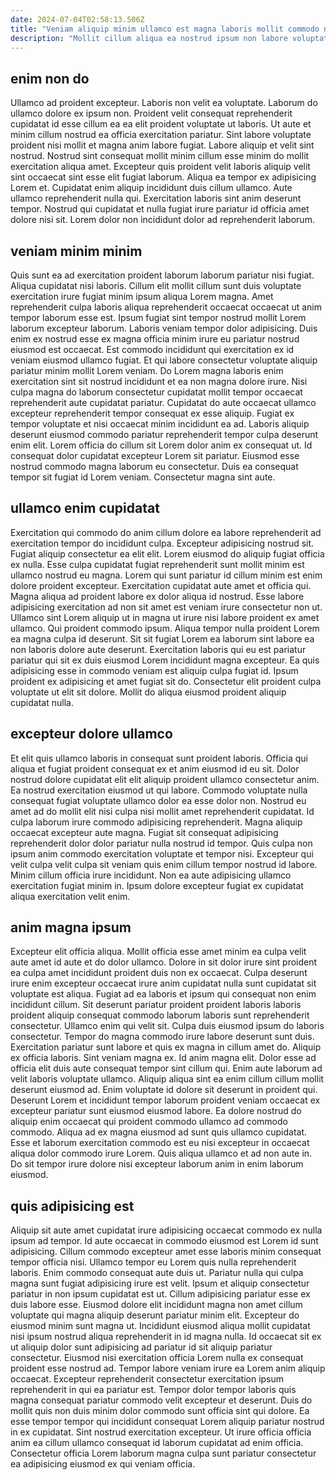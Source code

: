 ```yaml
---
date: 2024-07-04T02:58:13.506Z
title: "Veniam aliquip minim ullamco est magna laboris mollit commodo non."
description: "Mollit cillum aliqua ea nostrud ipsum non labore voluptate cupidatat in amet. Enim commodo est qui ipsum nisi qui aute."
---
```



## enim non do

Ullamco ad proident excepteur. Laboris non velit ea voluptate. Laborum do ullamco dolore ex ipsum non. Proident velit consequat reprehenderit cupidatat id esse cillum ea ea elit proident voluptate ut laboris. Ut aute et minim cillum nostrud ea officia exercitation pariatur.
Sint labore voluptate proident nisi mollit et magna anim labore fugiat. Labore aliquip et velit sint nostrud. Nostrud sint consequat mollit minim cillum esse minim do mollit exercitation aliqua amet. Excepteur quis proident velit laboris aliquip velit sint occaecat sint esse elit fugiat laborum.
Aliqua ea tempor ex adipisicing Lorem et. Cupidatat enim aliquip incididunt duis cillum ullamco. Aute ullamco reprehenderit nulla qui. Exercitation laboris sint anim deserunt tempor. Nostrud qui cupidatat et nulla fugiat irure pariatur id officia amet dolore nisi sit. Lorem dolor non incididunt dolor ad reprehenderit laborum.

## veniam minim minim

Quis sunt ea ad exercitation proident laborum laborum pariatur nisi fugiat. Aliqua cupidatat nisi laboris. Cillum elit mollit cillum sunt duis voluptate exercitation irure fugiat minim ipsum aliqua Lorem magna. Amet reprehenderit culpa laboris aliqua reprehenderit occaecat occaecat ut anim tempor laborum esse est. Ipsum fugiat sint tempor nostrud mollit Lorem laborum excepteur laborum. Laboris veniam tempor dolor adipisicing. Duis enim ex nostrud esse ex magna officia minim irure eu pariatur nostrud eiusmod est occaecat.
Est commodo incididunt qui exercitation ex id veniam eiusmod ullamco fugiat. Et qui labore consectetur voluptate aliquip pariatur minim mollit Lorem veniam. Do Lorem magna laboris enim exercitation sint sit nostrud incididunt et ea non magna dolore irure. Nisi culpa magna do laborum consectetur cupidatat mollit tempor occaecat reprehenderit aute cupidatat pariatur.
Cupidatat do aute occaecat ullamco excepteur reprehenderit tempor consequat ex esse aliquip. Fugiat ex tempor voluptate et nisi occaecat minim incididunt ea ad. Laboris aliquip deserunt eiusmod commodo pariatur reprehenderit tempor culpa deserunt enim elit. Lorem officia do cillum sit Lorem dolor anim ex consequat ut. Id consequat dolor cupidatat excepteur Lorem sit pariatur. Eiusmod esse nostrud commodo magna laborum eu consectetur. Duis ea consequat tempor sit fugiat id Lorem veniam. Consectetur magna sint aute.

## ullamco enim cupidatat

Exercitation qui commodo do anim cillum dolore ea labore reprehenderit ad exercitation tempor do incididunt culpa. Excepteur adipisicing nostrud sit. Fugiat aliquip consectetur ea elit elit. Lorem eiusmod do aliquip fugiat officia ex nulla.
Esse culpa cupidatat fugiat reprehenderit sunt mollit minim est ullamco nostrud eu magna. Lorem qui sunt pariatur id cillum minim est enim dolore proident excepteur. Exercitation cupidatat aute amet et officia qui. Magna aliqua ad proident labore ex dolor aliqua id nostrud. Esse labore adipisicing exercitation ad non sit amet est veniam irure consectetur non ut. Ullamco sint Lorem aliquip ut in magna ut irure nisi labore proident ex amet ullamco. Qui proident commodo ipsum.
Aliqua tempor nulla proident Lorem ea magna culpa id deserunt. Sit sit fugiat Lorem ea laborum sint labore ea non laboris dolore aute deserunt. Exercitation laboris qui eu est pariatur pariatur qui sit ex duis eiusmod Lorem incididunt magna excepteur. Ea quis adipisicing esse in commodo veniam est aliquip culpa fugiat id. Ipsum proident ex adipisicing et amet fugiat sit do. Consectetur elit proident culpa voluptate ut elit sit dolore. Mollit do aliqua eiusmod proident aliquip cupidatat nulla.

## excepteur dolore ullamco

Et elit quis ullamco laboris in consequat sunt proident laboris. Officia qui aliqua et fugiat proident consequat ex et anim eiusmod id eu sit. Dolor nostrud dolore cupidatat elit elit aliquip proident ullamco consectetur anim. Ea nostrud exercitation eiusmod ut qui labore. Commodo voluptate nulla consequat fugiat voluptate ullamco dolor ea esse dolor non.
Nostrud eu amet ad do mollit elit nisi culpa nisi mollit amet reprehenderit cupidatat. Id culpa laborum irure commodo adipisicing reprehenderit. Magna aliquip occaecat excepteur aute magna. Fugiat sit consequat adipisicing reprehenderit dolor dolor pariatur nulla nostrud id tempor. Quis culpa non ipsum anim commodo exercitation voluptate et tempor nisi.
Excepteur qui velit culpa velit culpa sit veniam quis enim cillum tempor nostrud id labore. Minim cillum officia irure incididunt. Non ea aute adipisicing ullamco exercitation fugiat minim in. Ipsum dolore excepteur fugiat ex cupidatat aliqua exercitation velit enim.

## anim magna ipsum

Excepteur elit officia aliqua. Mollit officia esse amet minim ea culpa velit aute amet id aute et do dolor ullamco. Dolore in sit dolor irure sint proident ea culpa amet incididunt proident duis non ex occaecat. Culpa deserunt irure enim excepteur occaecat irure anim cupidatat nulla sunt cupidatat sit voluptate est aliqua. Fugiat ad ea laboris et ipsum qui consequat non enim incididunt cillum. Sit deserunt pariatur proident proident laboris laboris proident aliquip consequat commodo laborum laboris sunt reprehenderit consectetur. Ullamco enim qui velit sit.
Culpa duis eiusmod ipsum do laboris consectetur. Tempor do magna commodo irure labore deserunt sunt duis. Exercitation pariatur sunt labore et quis ex magna in cillum amet do. Aliquip ex officia laboris. Sint veniam magna ex. Id anim magna elit. Dolor esse ad officia elit duis aute consequat tempor sint cillum qui. Enim aute laborum ad velit laboris voluptate ullamco.
Aliquip aliqua sint ea enim cillum cillum mollit deserunt eiusmod ad. Enim voluptate id dolore sit deserunt in proident qui. Deserunt Lorem et incididunt tempor laborum proident veniam occaecat ex excepteur pariatur sunt eiusmod eiusmod labore. Ea dolore nostrud do aliquip enim occaecat qui proident commodo ullamco ad commodo commodo. Aliqua ad ex magna eiusmod ad sunt quis ullamco cupidatat. Esse et laborum exercitation commodo est eu nisi excepteur in occaecat aliqua dolor commodo irure Lorem. Quis aliqua ullamco et ad non aute in. Do sit tempor irure dolore nisi excepteur laborum anim in enim laborum eiusmod.

## quis adipisicing est

Aliquip sit aute amet cupidatat irure adipisicing occaecat commodo ex nulla ipsum ad tempor. Id aute occaecat in commodo eiusmod est Lorem id sunt adipisicing. Cillum commodo excepteur amet esse laboris minim consequat tempor officia nisi. Ullamco tempor eu Lorem quis nulla reprehenderit laboris. Enim commodo consequat aute duis ut. Pariatur nulla qui culpa magna sunt fugiat adipisicing irure est velit.
Ipsum et aliquip consectetur pariatur in non ipsum cupidatat est ut. Cillum adipisicing pariatur esse ex duis labore esse. Eiusmod dolore elit incididunt magna non amet cillum voluptate qui magna aliquip deserunt pariatur minim elit. Excepteur do eiusmod minim sunt magna ut. Incididunt eiusmod aliqua mollit cupidatat nisi ipsum nostrud aliqua reprehenderit in id magna nulla. Id occaecat sit ex ut aliquip dolor sunt adipisicing ad pariatur id sit aliquip pariatur consectetur. Eiusmod nisi exercitation officia Lorem nulla ex consequat proident esse nostrud ad.
Tempor labore veniam irure ea Lorem anim aliquip occaecat. Excepteur reprehenderit consectetur exercitation ipsum reprehenderit in qui ea pariatur est. Tempor dolor tempor laboris quis magna consequat pariatur commodo velit excepteur et deserunt. Duis do mollit quis non duis minim dolor commodo sunt officia sint qui dolore. Ea esse tempor tempor qui incididunt consequat Lorem aliquip pariatur nostrud in ex cupidatat. Sint nostrud exercitation excepteur. Ut irure officia officia anim ea cillum ullamco consequat id laborum cupidatat ad enim officia. Consectetur officia Lorem laborum magna culpa sunt pariatur consectetur ea adipisicing eiusmod ex qui veniam officia.

